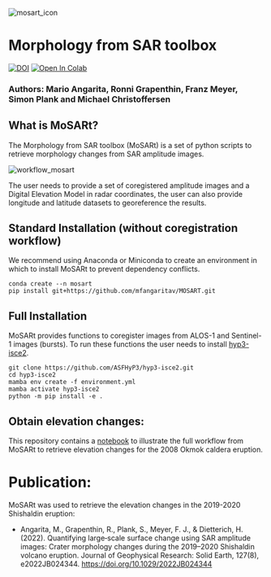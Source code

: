 ![mosart_icon](https://github.com/user-attachments/assets/8512c53c-c44a-4c91-9c96-89885f806100)

# Morphology from SAR toolbox
[![DOI](https://zenodo.org/badge/DOI/10.5281/zenodo.6784982.svg)](https://doi.org/10.5281/zenodo.6784982)
<a target="_blank" href="https://colab.research.google.com/github/mfangaritav/MOSART/blob/main/Process_ALOS.ipynb">
  <img src="https://colab.research.google.com/assets/colab-badge.svg" alt="Open In Colab"/>
</a>

### Authors: Mario Angarita, Ronni Grapenthin, Franz Meyer, Simon Plank and Michael Christoffersen

## What is MoSARt?

The Morphology from SAR toolbox (MoSARt) is a set of python scripts to retrieve morphology changes from SAR amplitude images.

![workflow_mosart](https://github.com/user-attachments/assets/4e99432b-1770-4896-9ffc-31def03f0aed)

The user needs to provide a set of coregistered amplitude images and a Digital Elevation Model in radar coordinates,
the user can also provide longitude and latitude datasets to georeference the results.

## Standard Installation (without coregistration workflow)

We recommend using Anaconda or Miniconda to create an environment in which to install MoSARt to prevent dependency conflicts.

```console
conda create --n mosart
pip install git+https://github.com/mfangaritav/MOSART.git
```

## Full Installation

MoSARt provides functions to coregister images from ALOS-1 and Sentinel-1 images (bursts). To run these functions the user needs
to install [hyp3-isce2](https://github.com/ASFHyP3/hyp3-isce2).

```console
git clone https://github.com/ASFHyP3/hyp3-isce2.git
cd hyp3-isce2
mamba env create -f environment.yml
mamba activate hyp3-isce2
python -m pip install -e .
```

## Obtain elevation changes:

This repository contains a [notebook](Process_ALOS.ipynb) to illustrate the full workflow from MoSARt to retrieve elevation changes for the 2008 Okmok caldera eruption.

# Publication:

MoSARt was used to retrieve the elevation changes in the 2019-2020 Shishaldin eruption:

- Angarita, M., Grapenthin, R., Plank, S., Meyer, F. J., & Dietterich, H. (2022). Quantifying large‐scale surface change using SAR amplitude images: Crater morphology changes during the 2019–2020 Shishaldin volcano eruption. Journal of Geophysical Research: Solid Earth, 127(8), e2022JB024344. https://doi.org/10.1029/2022JB024344
